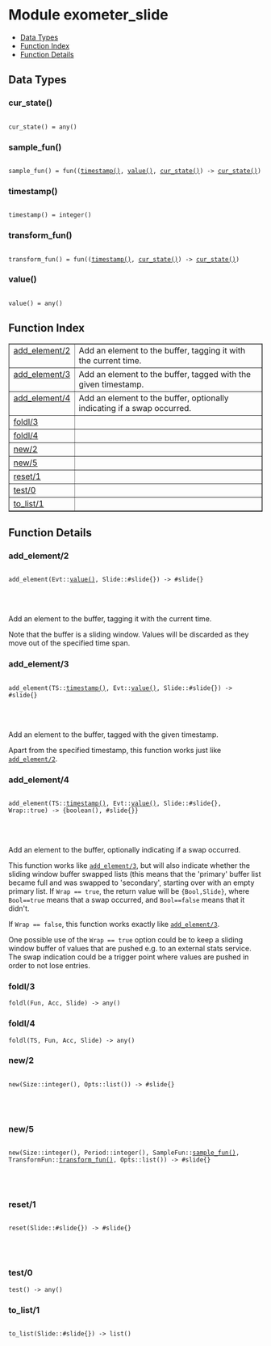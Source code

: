 

# Module exometer_slide #
* [Data Types](#types)
* [Function Index](#index)
* [Function Details](#functions)



<a name="types"></a>

## Data Types ##




### <a name="type-cur_state">cur_state()</a> ###



<pre><code>
cur_state() = any()
</code></pre>





### <a name="type-sample_fun">sample_fun()</a> ###



<pre><code>
sample_fun() = fun((<a href="#type-timestamp">timestamp()</a>, <a href="#type-value">value()</a>, <a href="#type-cur_state">cur_state()</a>) -&gt; <a href="#type-cur_state">cur_state()</a>)
</code></pre>





### <a name="type-timestamp">timestamp()</a> ###



<pre><code>
timestamp() = integer()
</code></pre>





### <a name="type-transform_fun">transform_fun()</a> ###



<pre><code>
transform_fun() = fun((<a href="#type-timestamp">timestamp()</a>, <a href="#type-cur_state">cur_state()</a>) -&gt; <a href="#type-cur_state">cur_state()</a>)
</code></pre>





### <a name="type-value">value()</a> ###



<pre><code>
value() = any()
</code></pre>


<a name="index"></a>

## Function Index ##


<table width="100%" border="1" cellspacing="0" cellpadding="2" summary="function index"><tr><td valign="top"><a href="#add_element-2">add_element/2</a></td><td>Add an element to the buffer, tagging it with the current time.</td></tr><tr><td valign="top"><a href="#add_element-3">add_element/3</a></td><td>Add an element to the buffer, tagged with the given timestamp.</td></tr><tr><td valign="top"><a href="#add_element-4">add_element/4</a></td><td>Add an element to the buffer, optionally indicating if a swap occurred.</td></tr><tr><td valign="top"><a href="#foldl-3">foldl/3</a></td><td></td></tr><tr><td valign="top"><a href="#foldl-4">foldl/4</a></td><td></td></tr><tr><td valign="top"><a href="#new-2">new/2</a></td><td></td></tr><tr><td valign="top"><a href="#new-5">new/5</a></td><td></td></tr><tr><td valign="top"><a href="#reset-1">reset/1</a></td><td></td></tr><tr><td valign="top"><a href="#test-0">test/0</a></td><td></td></tr><tr><td valign="top"><a href="#to_list-1">to_list/1</a></td><td></td></tr></table>


<a name="functions"></a>

## Function Details ##

<a name="add_element-2"></a>

### add_element/2 ###


<pre><code>
add_element(Evt::<a href="#type-value">value()</a>, Slide::#slide{}) -&gt; #slide{}
</code></pre>

<br></br>



Add an element to the buffer, tagging it with the current time.


Note that the buffer is a sliding window. Values will be discarded as they
move out of the specified time span.
<a name="add_element-3"></a>

### add_element/3 ###


<pre><code>
add_element(TS::<a href="#type-timestamp">timestamp()</a>, Evt::<a href="#type-value">value()</a>, Slide::#slide{}) -&gt; #slide{}
</code></pre>

<br></br>



Add an element to the buffer, tagged with the given timestamp.


Apart from the specified timestamp, this function works just like
[`add_element/2`](#add_element-2).
<a name="add_element-4"></a>

### add_element/4 ###


<pre><code>
add_element(TS::<a href="#type-timestamp">timestamp()</a>, Evt::<a href="#type-value">value()</a>, Slide::#slide{}, Wrap::true) -&gt; {boolean(), #slide{}}
</code></pre>

<br></br>



Add an element to the buffer, optionally indicating if a swap occurred.



This function works like [`add_element/3`](#add_element-3), but will also indicate
whether the sliding window buffer swapped lists (this means that the
'primary' buffer list became full and was swapped to 'secondary', starting
over with an empty primary list. If `Wrap == true`, the return value will be
`{Bool,Slide}`, where `Bool==true` means that a swap occurred, and
`Bool==false` means that it didn't.



If `Wrap == false`, this function works exactly like [`add_element/3`](#add_element-3).


One possible use of the `Wrap == true` option could be to keep a sliding
window buffer of values that are pushed e.g. to an external stats service.
The swap indication could be a trigger point where values are pushed in order
to not lose entries.
<a name="foldl-3"></a>

### foldl/3 ###

`foldl(Fun, Acc, Slide) -> any()`


<a name="foldl-4"></a>

### foldl/4 ###

`foldl(TS, Fun, Acc, Slide) -> any()`


<a name="new-2"></a>

### new/2 ###


<pre><code>
new(Size::integer(), Opts::list()) -&gt; #slide{}
</code></pre>

<br></br>



<a name="new-5"></a>

### new/5 ###


<pre><code>
new(Size::integer(), Period::integer(), SampleFun::<a href="#type-sample_fun">sample_fun()</a>, TransformFun::<a href="#type-transform_fun">transform_fun()</a>, Opts::list()) -&gt; #slide{}
</code></pre>

<br></br>



<a name="reset-1"></a>

### reset/1 ###


<pre><code>
reset(Slide::#slide{}) -&gt; #slide{}
</code></pre>

<br></br>



<a name="test-0"></a>

### test/0 ###

`test() -> any()`


<a name="to_list-1"></a>

### to_list/1 ###


<pre><code>
to_list(Slide::#slide{}) -&gt; list()
</code></pre>

<br></br>



